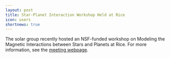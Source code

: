 ```yaml
---
layout: post
title: Star-Planet Interaction Workshop Held at Rice
icon: users
shortnews: true
---
```

The solar group recently hosted an NSF-funded workshop on Modeling the Magnetic Interactions between Stars and Planets at Rice. For more information, see the [meeting webpage](http://solar.rice.edu/mmisp-2017/).